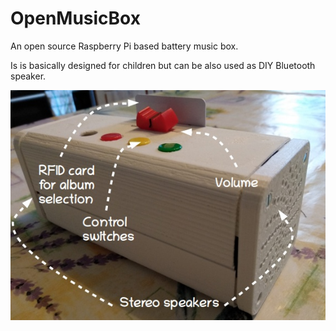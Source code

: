 # OpenMusicBox
An open source Raspberry Pi based battery music box.

Is is basically designed for children but can be also used as DIY Bluetooth speaker.

![Box Overview](/Overview.jpg)
